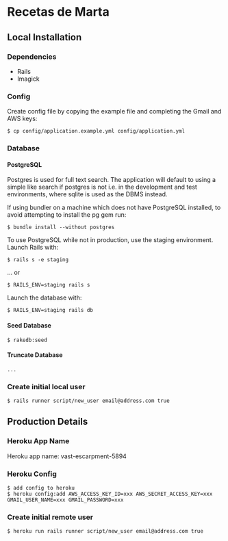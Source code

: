 Recetas de Marta
================

Local Installation
------------------

### Dependencies

* Rails
* Imagick

### Config

Create config file by copying the example file and completing
the Gmail and AWS keys:

    $ cp config/application.example.yml config/application.yml

### Database

#### PostgreSQL

Postgres is used for full text search. The application will 
default to using a simple like search if postgres is not i.e. 
in the development and test environments, where sqlite is used 
as the DBMS instead.

If using bundler on a machine which does not have PostgreSQL 
installed, to avoid attempting to install the pg gem run:

    $ bundle install --without postgres

To use PostgreSQL while not in production, use the staging 
environment. Launch Rails with:

    $ rails s -e staging

... or

    $ RAILS_ENV=staging rails s

Launch the database with:

    $ RAILS_ENV=staging rails db

#### Seed Database

    $ rakedb:seed

#### Truncate Database

    ...

### Create initial local user

    $ rails runner script/new_user email@address.com true

Production Details
------------------

### Heroku App Name

Heroku app name: vast-escarpment-5894

### Heroku Config

    $ add config to heroku
    $ heroku config:add AWS_ACCESS_KEY_ID=xxx AWS_SECRET_ACCESS_KEY=xxx GMAIL_USER_NAME=xxx GMAIL_PASSWORD=xxx

### Create initial remote user

    $ heroku run rails runner script/new_user email@address.com true 